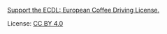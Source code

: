 [Support the ECDL: European Coffee Driving License.](http://www.nonsiamopirati.org/ecdl.html)

License: [CC BY 4.0](https://creativecommons.org/licenses/by/4.0/)
